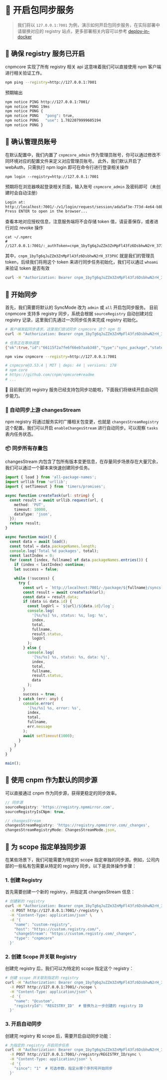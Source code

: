 # 🚀 开启包同步服务

> 我们将以 `127.0.0.1:7001` 为例，演示如何开启包同步服务，在实际部署中请替换对应的 registry 站点，更多部署相关内容可以参考 [deploy-in-docker](./deploy-in-docker.md)

## 🔌 确保 registry 服务已开启

cnpmcore 实现了所有 registry 相关 api 这意味着我们可以直接使用 npm 客户端进行相关验证工作。

```bash
npm ping --registry=http://127.0.0.1:7001
```

预期输出

```bash
npm notice PING http://127.0.0.1:7001/
npm notice PONG 19ms
npm notice PONG {
npm notice PONG   "pong": true,
npm notice PONG   "use": 1.7822079999605194
npm notice PONG }
```

## 🔑 确认管理员账号

在默认配置中，我们内置了 `cnpmcore_admin` 作为管理员账号，你可以通过修改不同环境对应的配置文件来定义对应管理员账号。
此外，我们默认开启了 webAuth，只需执行 npm login 即可在命令行进行登录相关操作

```shell
npm login --registry=http://127.0.0.1:7001
```

预期将在浏览器唤起登录相关页面，输入账号 `cnpmcore_admin` 及密码即可（未创建时会自动注册）

```bash
Login at:
http://localhost:7001/-/v1/login/request/session/ada5af3e-773d-4e64-b8bb-e98ffe25d1c0
Press ENTER to open in the browser...
```

查看本地对应授权信息，注意服务端将不会存储 token 值，请妥善保存，或者进行对应 revoke 操作

```shell
cat ~/.npmrc
# //127.0.0.1:7001/:_authToken=cnpm_1byTg6qJuZZm3ZnMpFl43fz6DsbhwN2rH_373PXC
```

其中，`cnpm_1byTg6qJuZZm3ZnMpFl43fz6DsbhwN2rH_373PXC` 就是我们的管理员 token，后续我们将用这个 token 来进行同步任务初始化，我们可以通过 `whoami` 来验证 token 是否有效

```bash
curl -H "Authorization: Bearer cnpm_1byTg6qJuZZm3ZnMpFl43fz6DsbhwN2rH_373PXC" http://127.0.0.1:7001/-/whoami
```

## 🔄 开始同步

首先，我们需要将默认的 SyncMode 改为 `admin` 或 `all` 开启包同步服务。
目前 cnpmcore 支持多 registry 同步，系统会根据 `sourceRegistry` 自动创建对应 registry 记录，这里我们先通过一次同步任务来完成 registry 初始化。

```bash
# 客户端发起同步请求，这里我们尝试同步 cnpmcore 这个 npm 包
curl -H "Authorization: Bearer cnpm_1byTg6qJuZZm3ZnMpFl43fz6DsbhwN2rH_373PXC" -X PUT http://127.0.0.1:7001/-/package/cnpmcore/syncs

# 任务正在等待调度
{"ok":true,"id":"66115f2a7fe6f66eb7aab348","type":"sync_package","state":"waiting"}

npm view cnpmcore --registry=http://127.0.0.1:7001

# cnpmcore@3.53.4 | MIT | deps: 44 | versions: 178
# npm core
# https://github.com/cnpm/npmcore#readme
# ...
```

🎉 目前我们的 registry 服务已经支持包同步功能啦，下面我们将继续开启自动同步能力。

### 🤖 自动同步上游 changesStream

npm registry 将通过服务实时广播相关包变更，也就是 `changesStreamRegistry` 这个配置。我们可以开启 `enableChangesStream` 进行自动同步。可以观察 `tasks` 表内任务状态。

### 📦 同步所有存量包

changesStream 内包含了包所有版本变更信息，在存量同步场景存在大量冗余，我们可以通过一个脚本来快速创建同步任务。

```typescript
import { load } from 'all-package-names';
import urllib from 'urllib';
import { setTimeout } from 'timers/promises';

async function createTask(url: string) {
  const result = await urllib.request(url, {
    method: 'PUT',
    timeout: 10000,
    dataType: 'json',
  });
  return result;
}

async function main() {
  const data = await load();
  const total = data.packageNames.length;
  console.log('Total %d packages', total);
  const lastIndex = 0;
  for (const [index, fullname] of data.packageNames.entries()) {
    if (index < lastIndex) continue;
    let success = false;

    while (!success) {
      try {
        const url = `http://localhost:7001/-/package/${fullname}/syncs`;
        const result = await createTask(url);
        const data = result.data;
        if (data && data.id) {
          const logUrl = `${url}/${data.id}/log`;
          console.log(
            '[%s/%s] %s, status: %s, log: %s',
            index,
            total,
            fullname,
            result.status,
            logUrl
          );
        } else {
          console.log(
            '[%s/%s] %s, status: %s, data: %j',
            index,
            total,
            fullname,
            result.status,
            data
          );
        }
        success = true;
      } catch (err: any) {
        console.error(
          '[%s/%s] %s, error: %s',
          index,
          total,
          fullname,
          err.message
        );
        await setTimeout(1000);
      }
    }
  }
}

main();
```

## 🚗 使用 cnpm 作为默认的同步源

可以直接通过 cnpm 作为同步源，获得更稳定的同步效率。

```typescript
// 同步源
sourceRegistry: 'https://registry.npmmirror.com',
sourceRegistryIsCNpm: true,

// changesStream
changesStreamRegistry: 'https://registry.npmmirror.com/_changes',
changesStreamRegistryMode: ChangesStreamMode.json,
```

## 🎯 为 scope 指定单独同步源

在某些场景下，我们可能需要为特定的 scope 指定单独的同步源。例如，公司内部的一些私有包需要从特定的 registry 同步。以下是具体操作步骤：

### 1. 创建 Registry

首先需要创建一个新的 registry，并指定其 changesStream 信息：

```bash
# 创建新的 registry
curl -H "Authorization: Bearer cnpm_1byTg6qJuZZm3ZnMpFl43fz6DsbhwN2rH_373PXC" \
  -X POST http://127.0.0.1:7001/-/registry \
  -H "Content-Type: application/json" \
  -d '{
    "name": "custom-registry",
    "host": "https://custom.registry.com/",
    "changeStream": "https://custom.registry.com/_changes",
    "type": "cnpmcore"
  }'
```

### 2. 创建 Scope 并关联 Registry

创建完 registry 后，我们可以为特定的 scope 指定这个 registry：

```bash
# 创建 scope 并关联到指定的 registry
curl -H "Authorization: Bearer cnpm_1byTg6qJuZZm3ZnMpFl43fz6DsbhwN2rH_373PXC" \
  -X POST http://127.0.0.1:7001/-/scope \
  -H "Content-Type: application/json" \
  -d '{
    "name": "@custom",
    "registryId": "REGISTRY_ID"  # 替换为上一步创建的 registry ID
  }'
```

### 3. 开启自动同步

创建完 registry 和 scope 后，需要开启自动同步功能：

```bash
# 为指定的 registry 开启同步任务
curl -H "Authorization: Bearer cnpm_1byTg6qJuZZm3ZnMpFl43fz6DsbhwN2rH_373PXC" \
  -X POST http://127.0.0.1:7001/-/registry/REGISTRY_ID/sync \
  -H "Content-Type: application/json" \
  -d '{
    "since": "1"  # 可选参数，指定从哪个序列号开始同步
  }'
```
